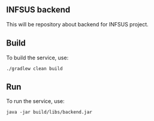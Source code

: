 ## INFSUS backend


This will be repository about backend for INFSUS project.

## Build

To build the service, use:

```text
./gradlew clean build
```

## Run

To run the service, use:

```text
java -jar build/libs/backend.jar
```
